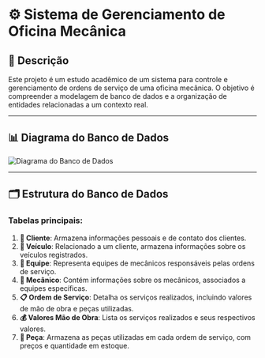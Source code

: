 # ⚙️ Sistema de Gerenciamento de Oficina Mecânica

## 📄 Descrição
Este projeto é um estudo acadêmico de um sistema para controle e gerenciamento de ordens de serviço de uma oficina mecânica. O objetivo é compreender a modelagem de banco de dados e a organização de entidades relacionadas a um contexto real.

---

## 📊 Diagrama do Banco de Dados
![Diagrama do Banco de Dados](main/oficina.png)

---

## 🗂️ Estrutura do Banco de Dados

### Tabelas principais:
1. **👤 Cliente**: Armazena informações pessoais e de contato dos clientes.
2. **🚗 Veículo**: Relacionado a um cliente, armazena informações sobre os veículos registrados.
3. **👥 Equipe**: Representa equipes de mecânicos responsáveis pelas ordens de serviço.
4. **🔧 Mecânico**: Contém informações sobre os mecânicos, associados a equipes específicas.
5. **📋 Ordem de Serviço**: Detalha os serviços realizados, incluindo valores de mão de obra e peças utilizadas.
6. **💰 Valores Mão de Obra**: Lista os serviços realizados e seus respectivos valores.
7. **🔩 Peça**: Armazena as peças utilizadas em cada ordem de serviço, com preços e quantidade em estoque.
